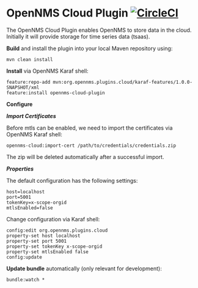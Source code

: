# OpenNMS Cloud Plugin [![CircleCI](https://circleci.com/gh/OpenNMS/opennms-cloud-plugin.svg?style=svg)](https://circleci.com/gh/OpenNMS/opennms-cloud-plugin)

The OpenNMS Cloud Plugin enables OpenNMS to store data in the cloud.
Initially it will provide storage for time series data (tsaas).

**Build** and install the plugin into your local Maven repository using:
```
mvn clean install
```

**Install** via OpenNMS Karaf shell:
```
feature:repo-add mvn:org.opennms.plugins.cloud/karaf-features/1.0.0-SNAPSHOT/xml
feature:install opennms-cloud-plugin
```
**Configure**

***Import Certificates***

Before mtls can be enabled, we need to import the certificates via OpenNMS Karaf shell:
```
opennms-cloud:import-cert /path/to/credentials/credentials.zip
```
The zip will be deleted automatically after a successful import.

***Properties***

The default configuration has the following settings:
```
host=localhost
port=5001
tokenKey=x-scope-orgid
mtlsEnabled=false
```

Change configuration via Karaf shell:
```
config:edit org.opennms.plugins.cloud
property-set host localhost
property-set port 5001
property-set tokenKey x-scope-orgid
property-set mtlsEnabled false
config:update
```

**Update bundle** automatically (only relevant for development):
```
bundle:watch *
```